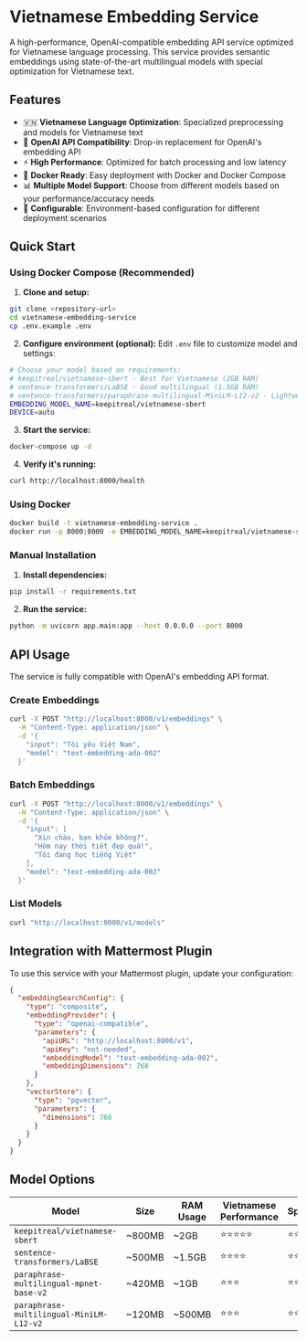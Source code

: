 # Vietnamese Embedding Service

A high-performance, OpenAI-compatible embedding API service optimized for Vietnamese language processing. This service provides semantic embeddings using state-of-the-art multilingual models with special optimization for Vietnamese text.

## Features

- 🇻🇳 **Vietnamese Language Optimization**: Specialized preprocessing and models for Vietnamese text
- 🔄 **OpenAI API Compatibility**: Drop-in replacement for OpenAI's embedding API
- ⚡ **High Performance**: Optimized for batch processing and low latency
- 🐳 **Docker Ready**: Easy deployment with Docker and Docker Compose
- 📊 **Multiple Model Support**: Choose from different models based on your performance/accuracy needs
- 🔧 **Configurable**: Environment-based configuration for different deployment scenarios

## Quick Start

### Using Docker Compose (Recommended)

1. **Clone and setup:**
```bash
git clone <repository-url>
cd vietnamese-embedding-service
cp .env.example .env
```

2. **Configure environment (optional):**
Edit `.env` file to customize model and settings:
```bash
# Choose your model based on requirements:
# keepitreal/vietnamese-sbert - Best for Vietnamese (2GB RAM)
# sentence-transformers/LaBSE - Good multilingual (1.5GB RAM)
# sentence-transformers/paraphrase-multilingual-MiniLM-L12-v2 - Lightweight (500MB RAM)
EMBEDDING_MODEL_NAME=keepitreal/vietnamese-sbert
DEVICE=auto
```

3. **Start the service:**
```bash
docker-compose up -d
```

4. **Verify it's running:**
```bash
curl http://localhost:8000/health
```

### Using Docker

```bash
docker build -t vietnamese-embedding-service .
docker run -p 8000:8000 -e EMBEDDING_MODEL_NAME=keepitreal/vietnamese-sbert vietnamese-embedding-service
```

### Manual Installation

1. **Install dependencies:**
```bash
pip install -r requirements.txt
```

2. **Run the service:**
```bash
python -m uvicorn app.main:app --host 0.0.0.0 --port 8000
```

## API Usage

The service is fully compatible with OpenAI's embedding API format.

### Create Embeddings

```bash
curl -X POST "http://localhost:8000/v1/embeddings" \
  -H "Content-Type: application/json" \
  -d '{
    "input": "Tôi yêu Việt Nam",
    "model": "text-embedding-ada-002"
  }'
```

### Batch Embeddings

```bash
curl -X POST "http://localhost:8000/v1/embeddings" \
  -H "Content-Type: application/json" \
  -d '{
    "input": [
      "Xin chào, bạn khỏe không?",
      "Hôm nay thời tiết đẹp quá!",
      "Tôi đang học tiếng Việt"
    ],
    "model": "text-embedding-ada-002"
  }'
```

### List Models

```bash
curl "http://localhost:8000/v1/models"
```

## Integration with Mattermost Plugin

To use this service with your Mattermost plugin, update your configuration:

```json
{
  "embeddingSearchConfig": {
    "type": "composite",
    "embeddingProvider": {
      "type": "openai-compatible",
      "parameters": {
        "apiURL": "http://localhost:8000/v1",
        "apiKey": "not-needed",
        "embeddingModel": "text-embedding-ada-002",
        "embeddingDimensions": 768
      }
    },
    "vectorStore": {
      "type": "pgvector",
      "parameters": {
        "dimensions": 768
      }
    }
  }
}
```

## Model Options

| Model | Size | RAM Usage | Vietnamese Performance | Speed |
|-------|------|-----------|----------------------|-------|
| `keepitreal/vietnamese-sbert` | ~800MB | ~2GB | ⭐⭐⭐⭐⭐ | ⭐⭐⭐ |
| `sentence-transformers/LaBSE` | ~500MB | ~1.5GB | ⭐⭐⭐⭐ | ⭐⭐⭐⭐ |
| `paraphrase-multilingual-mpnet-base-v2` | ~420MB | ~1GB | ⭐⭐⭐ | ⭐⭐⭐⭐ |
| `paraphrase-multilingual-MiniLM-L12-v2` | ~120MB | ~500MB | ⭐⭐⭐ | ⭐⭐